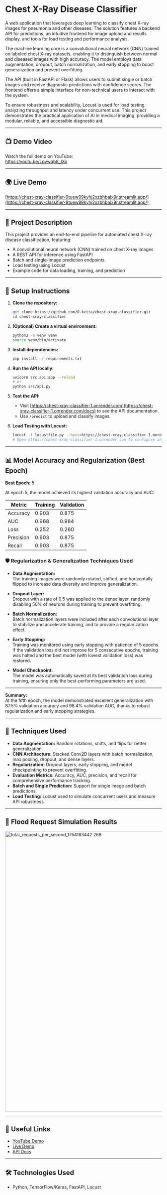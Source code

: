 # Chest X-Ray Disease Classifier

A web application that leverages deep learning to classify chest X-ray images for pneumonia and other diseases. The solution features a backend API for predictions, an intuitive frontend for image upload and results display, and tools for load testing and performance analysis.

The machine learning core is a convolutional neural network (CNN) trained on labeled chest X-ray datasets, enabling it to distinguish between normal and diseased images with high accuracy. The model employs data augmentation, dropout, batch normalization, and early stopping to boost generalization and prevent overfitting. 

The API (built in FastAPI or Flask) allows users to submit single or batch images and receive diagnostic predictions with confidence scores. The frontend offers a simple interface for non-technical users to interact with the system.

To ensure robustness and scalability, Locust is used for load testing, analyzing throughput and latency under concurrent use. This project demonstrates the practical application of AI in medical imaging, providing a modular, reliable, and accessible diagnostic aid.

---

## 📺 Demo Video

Watch the full demo on YouTube:  
https://youtu.be/Lpywqb8_IXo

---

## 🌍 Live Demo

[https://chest-xray-classifier-9tuew99kyhj2xzbhbaix9r.streamlit.app/](https://chest-xray-classifier-9tuew99kyhj2xzbhbaix9r.streamlit.app/)

---

## 📝 Project Description

This project provides an end-to-end pipeline for automated chest X-ray disease classification, featuring:
- A convolutional neural network (CNN) trained on chest X-ray images
- A REST API for inference using FastAPI
- Batch and single-image prediction endpoints
- Load testing using Locust
- Example code for data loading, training, and prediction

---

## 🚀 Setup Instructions

1. **Clone the repository:**
    ```bash
    git clone https://github.com/O-keita/chest-xray-classifier.git
    cd chest-xray-classifier
    ```

2. **(Optional) Create a virtual environment:**
    ```bash
    python3 -m venv venv
    source venv/bin/activate
    ```

3. **Install dependencies:**
    ```bash
    pip install -r requirements.txt
    ```

4. **Run the API locally:**
    ```bash
    uvicorn src.api:app --reload
    # or
    python src/api.py
    ```

5. **Test the API:**
    - Visit [https://chest-xray-classifier-1.onrender.com](https://chest-xray-classifier-1.onrender.com/docs) to see the API documentation.
    - Use `/predict` to upload and classify images.

6. **Load Testing with Locust:**
    ```bash
    locust -f locustfile.py --host=https://chest-xray-classifier-1.onrender.com
    # Open https://chest-xray-classifier-1.onrender.com to configure and start your test
    ```

---

## 📊 Model Accuracy and Regularization (Best Epoch)

**Best Epoch:** 5

At epoch 5, the model achieved its highest validation accuracy and AUC:

| Metric          | Training | Validation |
|-----------------|----------|------------|
| Accuracy        | 0.903    | 0.875      |
| AUC             | 0.968    | 0.984      |
| Loss            | 0.252    | 0.260      |
| Precision       | 0.903    | 0.875      |
| Recall          | 0.903    | 0.875      |

### 🛡️ Regularization & Generalization Techniques Used

- **Data Augmentation:**  
  The training images were randomly rotated, shifted, and horizontally flipped to increase data diversity and improve generalization.

- **Dropout Layer:**  
  Dropout with a rate of 0.5 was applied to the dense layer, randomly disabling 50% of neurons during training to prevent overfitting.

- **Batch Normalization:**  
  Batch normalization layers were included after each convolutional layer to stabilize and accelerate training, and to provide a regularization effect.

- **Early Stopping:**  
  Training was monitored using early stopping with patience of 5 epochs. If the validation loss did not improve for 5 consecutive epochs, training was halted and the best model (with lowest validation loss) was restored.

- **Model Checkpoint:**  
  The model was automatically saved at its best validation loss during training, ensuring only the best-performing parameters are used.

---

**Summary:**  
At the fifth epoch, the model demonstrated excellent generalization with 87.5% validation accuracy and 98.4% validation AUC, thanks to robust regularization and early stopping strategies.

---

## 🧠 Techniques Used

- **Data Augmentation:** Random rotations, shifts, and flips for better generalization.
- **CNN Architecture:** Stacked Conv2D layers with batch normalization, max pooling, dropout, and dense layers.
- **Regularization:** Dropout layers, early stopping, and model checkpointing to prevent overfitting.
- **Evaluation Metrics:** Accuracy, AUC, precision, and recall for comprehensive performance tracking.
- **Batch and Single Prediction:** Support for single image and batch predictions.
- **Load Testing:** Locust used to simulate concurrent users and measure API robustness.

---

## 🌊 Flood Request Simulation Results

<img width="1217" height="900" alt="total_requests_per_second_1754183442 268" src="https://github.com/user-attachments/assets/46c47296-e8b3-43f8-8d44-76c0e1936da0" />

---

## 📎 Useful Links

- [YouTube Demo](https://youtu.be/Lpywqb8_IXo)
- [Live Demo](https://chest-xray-classifier-9tuew99kyhj2xzbhbaix9r.streamlit.app/)
- [API Docs](https://chest-xray-classifier-1.onrender.com/docs)

---

## 🛠️ Technologies Used

- Python, TensorFlow/Keras, FastAPI, Locust

